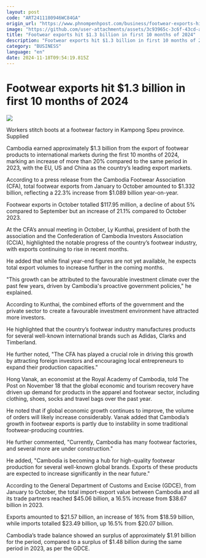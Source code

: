 ```yaml
---
layout: post
code: "ART2411180946WC84GA"
origin_url: "https://www.phnompenhpost.com/business/footwear-exports-hit-1-3-billion-in-first-10-months-of-2024"
image: "https://github.com/user-attachments/assets/3c93965c-3c6f-43cd-a9c0-cdbb997a497c"
title: "Footwear exports hit $1.3 billion in first 10 months of 2024"
description: "​​Footwear exports hit $1.3 billion in first 10 months of 2024​"
category: "BUSINESS"
language: "en"
date: 2024-11-18T09:54:19.815Z
---
```


# Footwear exports hit $1.3 billion in first 10 months of 2024

![](https://github.com/user-attachments/assets/0df16624-a6f4-4160-b30f-8f0b0b0838f3)

Workers stitch boots at a footwear factory in Kampong Speu province. Supplied

Cambodia earned approximately $1.3 billion from the export of footwear products to international markets during the first 10 months of 2024, marking an increase of more than 20% compared to the same period in 2023, with the EU, US and China as the country’s leading export markets.

According to a press release from the Cambodia Footwear Association (CFA), total footwear exports from January to October amounted to $1.332 billion, reflecting a 22.3% increase from $1.089 billion year-on-year.

Footwear exports in October totalled $117.95 million, a decline of about 5% compared to September but an increase of 21.1% compared to October 2023.

At the CFA’s annual meeting in October, Ly Kunthai, president of both the association and the Confederation of Cambodia Investors Association (CCIA), highlighted the notable progress of the country’s footwear industry, with exports continuing to rise in recent months.

He added that while final year-end figures are not yet available, he expects total export volumes to increase further in the coming months.

"This growth can be attributed to the favourable investment climate over the past few years, driven by Cambodia's proactive government policies," he explained.

According to Kunthai, the combined efforts of the government and the private sector to create a favourable investment environment have attracted more investors. 

He highlighted that the country’s footwear industry manufactures products for several well-known international brands such as Adidas, Clarks and Timberland.

He further noted, "The CFA has played a crucial role in driving this growth by attracting foreign investors and encouraging local entrepreneurs to expand their production capacities."

Hong Vanak, an economist at the Royal Academy of Cambodia, told The Post on November 18 that the global economic and tourism recovery have driven up demand for products in the apparel and footwear sector, including clothing, shoes, socks and travel bags over the past year.

He noted that if global economic growth continues to improve, the volume of orders will likely increase considerably. Vanak added that Cambodia’s growth in footwear exports is partly due to instability in some traditional footwear-producing countries.

He further commented, "Currently, Cambodia has many footwear factories, and several more are under construction."

He added, "Cambodia is becoming a hub for high-quality footwear production for several well-known global brands. Exports of these products are expected to increase significantly in the near future."

According to the General Department of Customs and Excise (GDCE), from January to October, the total import-export value between Cambodia and all its trade partners reached $45.06 billion, a 16.5% increase from $38.67 billion in 2023. 

Exports amounted to $21.57 billion, an increase of 16% from $18.59 billion, while imports totalled $23.49 billion, up 16.5% from $20.07 billion.

Cambodia’s trade balance showed an surplus of approximately $1.91 billion for the period, compared to a surplus of $1.48 billion during the same period in 2023, as per the GDCE.